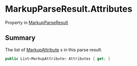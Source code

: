 # MarkupParseResult.Attributes

Property in [MarkupParseResult](/docs/api/csharp/yarn.markup.markupparseresult.md)

## Summary


The list of  <a href="yarn.markup.markupattribute.md">MarkupAttribute</a> s in this parse
result.


```csharp
public List<MarkupAttribute> Attributes { get; }
```

